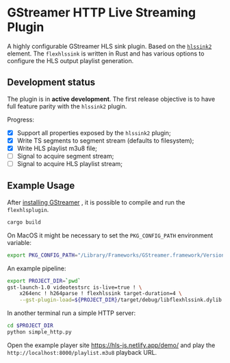 # GStreamer HTTP Live Streaming Plugin
A highly configurable GStreamer HLS sink plugin. Based on the [`hlssink2`](https://gstreamer.freedesktop.org/documentation/hls/hlssink2.html?gi-language=c) element. The `flexhlssink` is written in Rust and has various options to configure the HLS output playlist generation.

## Development status

The plugin is in **active development**. The first release objective is to have full feature parity with the `hlssink2` plugin.

Progress:
- [x] Support all properties exposed by the `hlssink2` plugin;
- [x] Write TS segments to segment stream (defaults to filesystem);
- [x] Write HLS playlist m3u8 file;
- [ ] Signal to acquire segment stream;
- [ ] Signal to acquire HLS playlist stream;

## Example Usage

After [installing GStreamer](https://gitlab.freedesktop.org/gstreamer/gstreamer-rs#installation)
, it is possible to compile and run the `flexhlsplugin`.

```bash
cargo build
```

On MacOS it might be necessary to set the `PKG_CONFIG_PATH` environment variable:
```bash
export PKG_CONFIG_PATH="/Library/Frameworks/GStreamer.framework/Versions/Current/lib/pkgconfig${PKG_CONFIG_PATH:+:$PKG_CONFIG_PATH}"
```

An example pipeline:
```bash
export PROJECT_DIR=`pwd`
gst-launch-1.0 videotestsrc is-live=true ! \
    x264enc ! h264parse ! flexhlssink target-duration=4 \
    --gst-plugin-load=${PROJECT_DIR}/target/debug/libflexhlssink.dylib
```

In another terminal run a simple HTTP server:
```bash
cd $PROJECT_DIR
python simple_http.py
```

Open the example player site https://hls-js.netlify.app/demo/ and play the `http://localhost:8000/playlist.m3u8` playback URL.